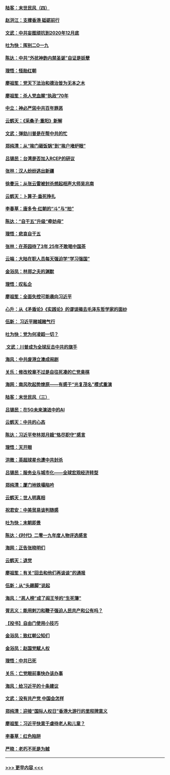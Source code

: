 #### [陆客：末世民风（四）](../pages/nsc993/n11749203.md?t=12280811) 
#### [赵洪江：支撑香港 砥砺前行](../pages/nsc993/n11748482.md?t=12280811) 
#### [文武：中共妄图顽抗到2020年12月底](../pages/nsc993/n11748446.md?t=12280811) 
#### [吐为快：挥别二O一九](../pages/nsc993/n11748411.md?t=12280811) 
#### [陈达：中共“外扰神韵内禁圣诞”自证是妖孽](../pages/nsc993/n11748226.md?t=12280811) 
#### [理悟：怪胎红朝](../pages/nsc993/n11748206.md?t=12280811) 
#### [廖祖笙：党天下法治和德治皆为无本之木](../pages/nsc993/n11748135.md?t=12280811) 
#### [廖祖笙：杀人党血腥“执政”70年](../pages/nsc993/n11745144.md?t=12280811) 
#### [中立：神必严惩中共百年罪恶](../pages/nsc993/n11744970.md?t=12280811) 
#### [云鹤天：《采桑子‧重阳》新解](../pages/nsc993/n11744948.md?t=12280811) 
#### [文武：弹劾川普是在帮中共的忙](../pages/nsc993/n11744758.md?t=12280811) 
#### [郑纯清：从“挨门砸饭锅”到“挨户堵炉眼”](../pages/nsc993/n11744745.md?t=12280811) 
#### [吕锡民：台湾是否加入RCEP的研议](../pages/nsc993/n11744701.md?t=12280811) 
#### [张林：汉人纷纷逃出新疆](../pages/nsc993/n11743530.md?t=12280811) 
#### [徐曼沅：从张云雷被封杀想起相声大师吴兆南](../pages/nsc993/n11741816.md?t=12280811) 
#### [云鹤天：卜算子‧垂死挣扎](../pages/nsc993/n11739956.md?t=12280811) 
#### [李春草：唐多令‧红朝的“斗”与“拍”](../pages/nsc993/n11739830.md?t=12280811) 
#### [陈达：“自干五”升级“牵妨母”](../pages/nsc993/n11739724.md?t=12280811) 
#### [理悟：悲哀自干五](../pages/nsc993/n11739547.md?t=12280811) 
#### [张林：在茶园待了3年 25年不敢喝中国茶](../pages/nsc993/n11739240.md?t=12280811) 
#### [云端：大陆在职人员每天强迫学“学习强国”](../pages/nsc993/n11738735.md?t=12280811) 
#### [金浴凤：林郑之夫的渊默](../pages/nsc993/n11737735.md?t=12280811) 
#### [理悟：叹私企](../pages/nsc993/n11737715.md?t=12280811) 
#### [廖祖笙：全面失控可能袭向习近平](../pages/nsc993/n11737704.md?t=12280811) 
#### [心升：从《矛盾论》《实践论》的谬误揭去毛泽东哲学家的面纱](../pages/nsc993/n11736962.md?t=12280811) 
#### [伍新： 习近平赌城赌气行](../pages/nsc993/n11736929.md?t=12280811) 
#### [吐为快：党为何凌蹈一切？](../pages/nsc993/n11736915.md?t=12280811) 
#### [ 文武：川普成为全球反击中共的旗手](../pages/nsc993/n11736882.md?t=12280811) 
#### [海风：中共废港立澳成闹剧](../pages/nsc993/n11735857.md?t=12280811) 
#### [关乐：修改校章不过是自往死凑的亡党臭棋](../pages/nsc993/n11735097.md?t=12280811) 
#### [海网：南风吹起势燎原——有感于“光复茂名”模式重演](../pages/nsc993/n11732308.md?t=12280811) 
#### [陆客：末世民风（三）](../pages/nsc993/n11732211.md?t=12280811) 
#### [吕锡民：在5G未来演进中的AI](../pages/nsc993/n11730010.md?t=12280811) 
#### [云鹤天：中共的心态](../pages/nsc993/n11729906.md?t=12280811) 
#### [陈达：习近平夸林郑月娥“恪尽职守”感言](../pages/nsc993/n11729881.md?t=12280811) 
#### [理悟：天开眼](../pages/nsc993/n11729699.md?t=12280811) 
#### [洪微：英超球星也遭中共封杀](../pages/nsc993/n11727243.md?t=12280811) 
#### [吕锡民：服务业与城市化——全球宏观经济转型](../pages/nsc993/n11725845.md?t=12280811) 
#### [郑纯清：厦门地铁塌陷吟](../pages/nsc993/n11725813.md?t=12280811) 
#### [云鹤天：世人明真相](../pages/nsc993/n11725621.md?t=12280811) 
#### [祝君安：中美贸易谈判随感](../pages/nsc993/n11725609.md?t=12280811) 
#### [吐为快：末朝即景](../pages/nsc993/n11723365.md?t=12280811) 
#### [陈达：《时代》二零一九年度人物评选感言](../pages/nsc993/n11723337.md?t=12280811) 
#### [海网：正告张晓明们](../pages/nsc993/n11723228.md?t=12280811) 
#### [云鹤天：退党](../pages/nsc993/n11723056.md?t=12280811) 
#### [廖祖笙：有关“回去和他们再谈谈”的通报](../pages/nsc993/n11722442.md?t=12280811) 
#### [伍新：从“头踢脚”说起](../pages/nsc993/n11722429.md?t=12280811) 
#### [海风：“恶人榜”成了阎王爷的“生死簿”](../pages/nsc993/n11722272.md?t=12280811) 
#### [胥志义：能用剌刀和鞭子强迫人民共产和公有吗？](../pages/nsc993/n11720569.md?t=12280811) 
#### [【投书】自由门使用小技巧](../pages/nsc993/n11720180.md?t=12280811) 
#### [金浴凤：致红朝公知们](../pages/nsc993/n11720563.md?t=12280811) 
#### [金浴凤：赵国党赋人权](../pages/nsc993/n11720533.md?t=12280811) 
#### [理悟：中共已死](../pages/nsc993/n11720233.md?t=12280811) 
#### [关乐：亡党眼前事快办该办事](../pages/nsc993/n11719160.md?t=12280811) 
#### [海风：给习近平的十条建议](../pages/nsc993/n11717616.md?t=12280811) 
#### [文武：没有共产党 中国会怎样](../pages/nsc993/n11717584.md?t=12280811) 
#### [郑纯清：迎接“国际人权日”香港大游行的里程牌意义](../pages/nsc993/n11717417.md?t=12280811) 
#### [廖祖笙：习近平快意于虐待老人和儿童？](../pages/nsc993/n11715313.md?t=12280811) 
#### [李春草：红色陷阱](../pages/nsc993/n11715029.md?t=12280811) 
#### [严晓：老朽不死是为贼](../pages/nsc993/n11712910.md?t=12280811) 

----
#### [ >>> 更早内容 <<< ](../indexes/nsc993-earlier.md)
